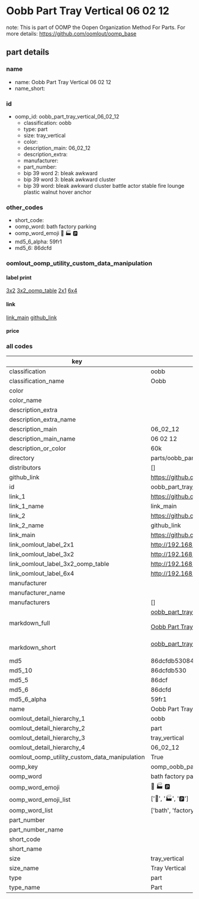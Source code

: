 # Oobb Part Tray Vertical 06 02 12  

note: This is part of OOMP the Oopen Organization Method For Parts. For more details: https://github.com/oomlout/oomp_base

##  part details





### name
* name: Oobb Part Tray Vertical 06 02 12
* name_short: 
### id
* oomp_id: oobb_part_tray_vertical_06_02_12
  * classification: oobb
  * type: part
  * size: tray_vertical
  * color: 
  * description_main: 06_02_12
  * description_extra: 
  * manufacturer: 
  * part_number: 
  * bip 39 word 2: bleak awkward
  * bip 39 word 3: bleak awkward cluster
  * bip 39 word: bleak awkward cluster battle actor stable fire lounge plastic walnut hover anchor

### other_codes
* short_code: 
* oomp_word: bath factory parking
* oomp_word_emoji :bath: :factory: :parking:
* md5_6_alpha: 59fr1
* md5_6: 86dcfd






### oomlout_oomp_utility_custom_data_manipulation
#### label print
[3x2](http://192.168.1.245:1112/?label=oomp%2059fr1)
[3x2_oomp_table](http://192.168.1.107:1112/?label=oomp%2059fr1)
[2x1](http://192.168.1.242:1112/?label=oomp%2059fr1)
[6x4](http://192.168.1.55:1112/?label=oomp%2059fr1)    

#### link

[link_main](https://github.com/oomlout/oomlout_oomp_current_version_messy/tree/main/parts/oobb_part_tray_vertical_06_02_12) [github_link](https://github.com/oomlout/oomlout_oomp_part_src/tree/main/parts/oobb_part_tray_vertical_06_02_12)                             

#### price







### all codes 
| key | value |  
| --- | --- |  
| classification | oobb |  
| classification_name | Oobb |  
| color |  |  
| color_name |  |  
| description_extra |  |  
| description_extra_name |  |  
| description_main | 06_02_12 |  
| description_main_name | 06 02 12 |  
| description_or_color | 60k |  
| directory | parts/oobb_part_tray_vertical_06_02_12 |  
| distributors | [] |  
| github_link | https://github.com/oomlout/oomlout_oomp_part_src/tree/main/parts/oobb_part_tray_vertical_06_02_12 |  
| id | oobb_part_tray_vertical_06_02_12 |  
| link_1 | https://github.com/oomlout/oomlout_oomp_current_version_messy/tree/main/parts/oobb_part_tray_vertical_06_02_12 |  
| link_1_name | link_main |  
| link_2 | https://github.com/oomlout/oomlout_oomp_part_src/tree/main/parts/oobb_part_tray_vertical_06_02_12 |  
| link_2_name | github_link |  
| link_main | https://github.com/oomlout/oomlout_oomp_current_version_messy/tree/main/parts/oobb_part_tray_vertical_06_02_12 |  
| link_oomlout_label_2x1 | http://192.168.1.242:1112/?label=oomp%2059fr1 |  
| link_oomlout_label_3x2 | http://192.168.1.245:1112/?label=oomp%2059fr1 |  
| link_oomlout_label_3x2_oomp_table | http://192.168.1.107:1112/?label=oomp%2059fr1 |  
| link_oomlout_label_6x4 | http://192.168.1.55:1112/?label=oomp%2059fr1 |  
| manufacturer |  |  
| manufacturer_name |  |  
| manufacturers | [] |  
| markdown_full | [oobb_part_tray_vertical_06_02_12](https://github.com/oomlout/oomlout_oomp_current_version_messy/tree/main/parts/oobb_part_tray_vertical_06_02_12)<br>[](https://github.com/oomlout/oomlout_oomp_current_version_messy/tree/main/parts/oobb_part_tray_vertical_06_02_12)<br>[Oobb Part Tray Vertical 06 02 12](https://github.com/oomlout/oomlout_oomp_current_version_messy/tree/main/parts/oobb_part_tray_vertical_06_02_12)<br><br> |  
| markdown_short | [oobb_part_tray_vertical_06_02_12](https://github.com/oomlout/oomlout_oomp_current_version_messy/tree/main/parts/oobb_part_tray_vertical_06_02_12)<br><br> |  
| md5 | 86dcfdb530844ae74f01513458c430bc |  
| md5_10 | 86dcfdb530 |  
| md5_5 | 86dcf |  
| md5_6 | 86dcfd |  
| md5_6_alpha | 59fr1 |  
| name | Oobb Part Tray Vertical 06 02 12 |  
| oomlout_detail_hierarchy_1 | oobb |  
| oomlout_detail_hierarchy_2 | part |  
| oomlout_detail_hierarchy_3 | tray_vertical |  
| oomlout_detail_hierarchy_4 | 06_02_12 |  
| oomlout_oomp_utility_custom_data_manipulation | True |  
| oomp_key | oomp_oobb_part_tray_vertical_06_02_12 |  
| oomp_word | bath factory parking |  
| oomp_word_emoji | :bath: :factory: :parking: |  
| oomp_word_emoji_list | [':bath:', ':factory:', ':parking:'] |  
| oomp_word_list | ['bath', 'factory', 'parking'] |  
| part_number |  |  
| part_number_name |  |  
| short_code |  |  
| short_name |  |  
| size | tray_vertical |  
| size_name | Tray Vertical |  
| type | part |  
| type_name | Part |  

